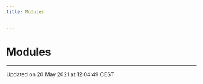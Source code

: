 ```yaml
---
title: Modules


---
```


# Modules






-------------------------------

Updated on 20 May 2021 at 12:04:49 CEST
